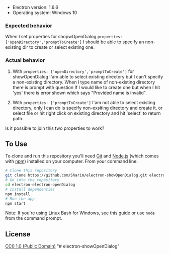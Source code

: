 * Electron version: 1.6.6
* Operating system: Windows 10

### Expected behavior

When I set properties for shopwOpenDialog `properties: ['openDirectory','promptToCreate']` I should be able to specify an non-existing dir to create or select existing one.

### Actual behavior

1. With `properties: ['openDirectory','promptToCreate']` for showOpenDialog I'am able to select existing directory but I can't specify a non-existing directory. When I type name of non-existing directory there is prompt with question If I would like to create one but when I hit 'yes' there is error shown which says "Provided name is invalid".

2. With `properties: ['promptToCreate']` I'am not able to select existing directory, only I can do is specify non-exsiting directory and create it, or select file or hit right click on existing directory and hit 'select' to return path.

Is it possible to join this two properties to work?

## To Use

To clone and run this repository you'll need [Git](https://git-scm.com) and [Node.js](https://nodejs.org/en/download/) (which comes with [npm](http://npmjs.com)) installed on your computer. From your command line:

```bash
# Clone this repository
git clone https://github.com/Sharim/electron-showOpenDialog.git electron-openDialog
# Go into the repository
cd electron-electron-openDialog
# Install dependencies
npm install
# Run the app
npm start
```

Note: If you're using Linux Bash for Windows, [see this guide](https://www.howtogeek.com/261575/how-to-run-graphical-linux-desktop-applications-from-windows-10s-bash-shell/) or use `node` from the command prompt.
## License

[CC0 1.0 (Public Domain)](LICENSE.md)
"# electron-showOpenDialog" 
